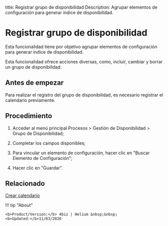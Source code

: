 title: Registrar grupo de disponibilidad
Description: Agrupar elementos de configuración para generar índice de disponibilidad.
# Registrar grupo de disponibilidad

Esta funcionalidad tiene por objetivo agrupar elementos de configuración para
generar índice de disponibilidad.

Esta funcionalidad ofrece acciones diversas, como, incluir, cambiar y borrar un
grupo de disponibilidad.

Antes de empezar
--------------------

Para realizar el registro del grupo de disponibilidad, es necesario registrar el
calendario previamente.

Procedimiento
-----------------

1.  Acceder al menú principal Procesos \> Gestión de Disponibilidad \> Grupo de
    Disponibilidad;

2.  Completar los campos disponibles;

3.  Para vincular un elemento de configuración, hacer clic en "Buscar Elemento
    de Configuración";

4.  Hacer clic en "Guardar".


Relacionado
-----------

[Crear calendario](/es-es/4biz-helium/platform-administration/time/create-calendar.html)

!!! tip "About"

    <b>Product/Version:</b> 4biz | Helium &nbsp;&nbsp;
    <b>Updated:</b>11/03/2020
